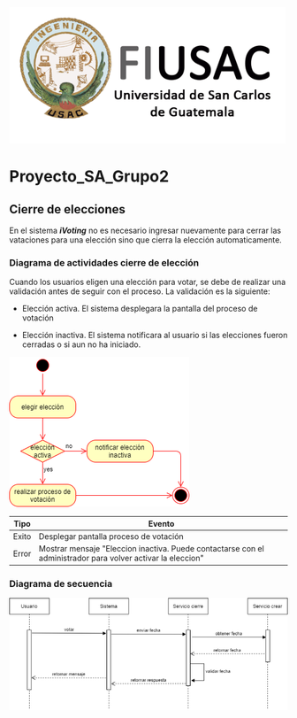 ![Logo](../../Img/Logo.png)

# Proyecto_SA_Grupo2

## Cierre de elecciones

En el sistema ***iVoting*** no es necesario ingresar nuevamente para cerrar las vataciones para una elección sino que cierra la elección automaticamente.

### Diagrama de actividades cierre de elección

Cuando los usuarios eligen una elección para votar, se debe de realizar una validación antes de seguir con el proceso. La validación es la siguiente:

*   Elección activa. El sistema desplegara la pantalla del proceso de votación

*   Elección inactiva. El sistema notificara al usuario si las elecciones fueron cerradas o si aun no ha iniciado.

![Cierre](../../Img/DiagramaActividadCierre.png)

<table>
<thead>
	<tr>
	    <th>Tipo</th>
		<th>Evento</th>
	</tr>
</thead>
<tbody>
	<tr>
		<td>Exito</td>
		<td>Desplegar pantalla proceso de votación</td>
	</tr>
	<tr>
	    <td>Error</td>
	    <td>Mostrar mensaje "Eleccion inactiva. Puede contactarse con el administrador para volver activar la eleccion"</td>
	</tr>
</tbody>
</table>

### Diagrama de secuencia

![Cierre](../../Img/saproyectodiagramas-cierre.png)
